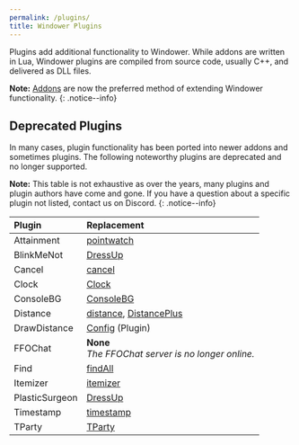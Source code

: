 ```yaml
---
permalink: /plugins/
title: Windower Plugins
---
```


Plugins add additional functionality to Windower. While addons are written in Lua, Windower plugins are compiled from source code, usually C++, and delivered as DLL files.

**Note:** [Addons](../addons/) are now the preferred method of extending Windower functionality. 
{: .notice--info}

## Deprecated Plugins

In many cases, plugin functionality has been ported into newer addons and sometimes plugins.
The following noteworthy plugins are deprecated and no longer supported. 

**Note:** This table is not exhaustive as over the years, many plugins and plugin authors have come and gone. If you have a question about a specific plugin not listed, contact us on Discord.
{: .notice--info}

| Plugin | Replacement |
|:---|:---|
| Attainment | [pointwatch](https://github.com/Windower/Lua/tree/live/addons/pointwatch) |
| BlinkMeNot | [DressUp](https://github.com/Windower/Lua/tree/live/addons/DressUp) |
| Cancel | [cancel](https://github.com/Windower/Lua/tree/live/addons/cancel) |
| Clock | [Clock](https://github.com/Windower/Lua/tree/live/addons/Clock) |
| ConsoleBG | [ConsoleBG](https://github.com/Windower/Lua/tree/live/addons/ConsoleBG) |
| Distance | [distance](https://github.com/Windower/Lua/tree/live/addons/distance), [DistancePlus](https://github.com/Windower/Lua/tree/live/addons/DistancePlus) |
| DrawDistance | [Config](config/) (Plugin) |
| FFOChat | **None**<br> *The FFOChat server is no longer online.* |
| Find | [findAll](https://github.com/Windower/Lua/tree/live/addons/findAll) |
| Itemizer | [itemizer](https://github.com/Windower/Lua/tree/live/addons/itemizer) |
| PlasticSurgeon | [DressUp](https://github.com/Windower/Lua/tree/live/addons/DressUp) |
| Timestamp | [timestamp](https://github.com/Windower/Lua/tree/live/addons/timestamp) |
| TParty | [TParty](https://github.com/Windower/Lua/tree/live/addons/TParty) |
